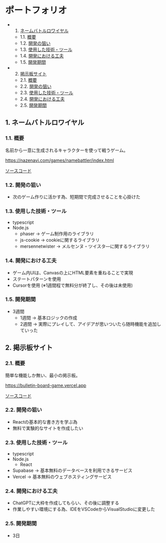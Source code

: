 # ポートフォリオ

<!-- vscode-markdown-toc -->
* 1. [ネームバトルロワイヤル](#)
	* 1.1. [概要](#-1)
	* 1.2. [開発の狙い](#-1)
	* 1.3. [使用した技術・ツール](#-1)
	* 1.4. [開発における工夫](#-1)
	* 1.5. [開発期間](#-1)
* 2. [掲示板サイト](#-1)
	* 2.1. [概要](#-1)
	* 2.2. [開発の狙い](#-1)
	* 2.3. [使用した技術・ツール](#-1)
	* 2.4. [開発における工夫](#-1)
	* 2.5. [開発期間](#-1)

<!-- vscode-markdown-toc-config
	numbering=true
	autoSave=true
	/vscode-markdown-toc-config -->
<!-- /vscode-markdown-toc -->


##  1. <a name=''></a>ネームバトルロワイヤル
###  1.1. <a name='-1'></a>概要
名前から一意に生成されるキャラクターを使って戦うゲーム。

<https://nazenavi.com/games/namebattler/index.html>

[ソースコード](/src/name-battle-royale.ts)

###  1.2. <a name='-1'></a>開発の狙い
- 次のゲーム作りに活かす為、短期間で完成させることを心掛けた

###  1.3. <a name='-1'></a>使用した技術・ツール
- typescript
- Node.js
    - phaser -> ゲーム制作用のライブラリ
    - js-cookie -> cookieに関するライブラリ
    - mersennetwister -> メルセンヌ・ツイスタ―に関するライブラリ

###  1.4. <a name='-1'></a>開発における工夫
- ゲーム内UIは、Canvasの上にHTML要素を重ねることで実現
- ステートパターンを使用
- Cursorを使用 (※1週間程で無料分が終了し、その後は未使用)

###  1.5. <a name='-1'></a>開発期間
- 3週間
    - 1週間 -> 基本ロジックの作成
    - 2週間 -> 実際にプレイして、アイデアが思いついたら随時機能を追加していった

##  2. <a name='-1'></a>掲示板サイト
###  2.1. <a name='-1'></a>概要
簡単な機能しか無い、最小の掲示板。

<https://bulletin-board-game.vercel.app>

[ソースコード](https://github.com/mode100/vercel-site1)

###  2.2. <a name='-1'></a>開発の狙い
- Reactの基本的な書き方を学ぶ為
- 無料で実験的なサイトを作成したい

###  2.3. <a name='-1'></a>使用した技術・ツール
- typescript
- Node.js
    - React
- Supabase -> 基本無料のデータベースを利用できるサービス
- Vercel -> 基本無料のウェブホスティングサービス

###  2.4. <a name='-1'></a>開発における工夫
- ChatGPTに大枠を作成してもらい、その後に調整する
- 作業しやすい環境にする為、IDEをVSCodeからVisualStudioに変更した

###  2.5. <a name='-1'></a>開発期間
- 3日

